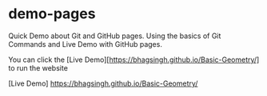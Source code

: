  # demo-pages
Quick Demo about Git and GitHub pages.
Using the basics of Git Commands and Live Demo with GitHub pages.

You can click the [Live Demo][https://bhagsingh.github.io/Basic-Geometry/]  to run the website 


[Live Demo] https://bhagsingh.github.io/Basic-Geometry/
